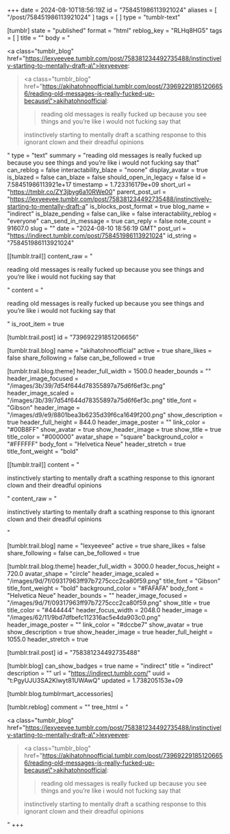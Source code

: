 +++
date = 2024-08-10T18:56:19Z
id = "758451986113921024"
aliases = [ "/post/758451986113921024" ]
tags = [ ]
type = "tumblr-text"

[tumblr]
state = "published"
format = "html"
reblog_key = "RLHq8HG5"
tags = [ ]
title = ""
body = "<p><a class=\"tumblr_blog\" href=\"https://lexyeevee.tumblr.com/post/758381234492735488/instinctively-starting-to-mentally-draft-a\">lexyeevee</a>:</p><blockquote><p><a class=\"tumblr_blog\" href=\"https://akihatohnoofficial.tumblr.com/post/739692291851206656/reading-old-messages-is-really-fucked-up-because\">akihatohnoofficial</a>:</p><blockquote><p>reading old messages is really fucked up because you see things and you’re like i would not fucking say that</p></blockquote><p>instinctively starting to mentally draft a scathing response to this ignorant clown and their dreadful opinions</p></blockquote>"
type = "text"
summary = "reading old messages is really fucked up because you see things and you’re like i would not fucking say that"
can_reblog = false
interactability_blaze = "noone"
display_avatar = true
is_blazed = false
can_blaze = false
should_open_in_legacy = false
id = 7.58451986113921e+17
timestamp = 1.723316179e+09
short_url = "https://tmblr.co/ZY3jbyg6a10RWe00"
parent_post_url = "https://lexyeevee.tumblr.com/post/758381234492735488/instinctively-starting-to-mentally-draft-a"
is_blocks_post_format = true
blog_name = "indirect"
is_blaze_pending = false
can_like = false
interactability_reblog = "everyone"
can_send_in_message = true
can_reply = false
note_count = 91607.0
slug = ""
date = "2024-08-10 18:56:19 GMT"
post_url = "https://indirect.tumblr.com/post/758451986113921024"
id_string = "758451986113921024"

[[tumblr.trail]]
content_raw = "<p>reading old messages is really fucked up because you see things and you’re like i would not fucking say that</p>"
content = "<p>reading old messages is really fucked up because you see things and you&rsquo;re like i would not fucking say that</p>"
is_root_item = true

[tumblr.trail.post]
id = "739692291851206656"

[tumblr.trail.blog]
name = "akihatohnoofficial"
active = true
share_likes = false
share_following = false
can_be_followed = true

[tumblr.trail.blog.theme]
header_full_width = 1500.0
header_bounds = ""
header_image_focused = "/images/3b/39/7d54f644d78355897a75d6f6ef3c.png"
header_image_scaled = "/images/3b/39/7d54f644d78355897a75d6f6ef3c.png"
title_font = "Gibson"
header_image = "/images/d9/e9/8801bea3b6235d39f6ca1649f200.png"
show_description = true
header_full_height = 844.0
header_image_poster = ""
link_color = "#00B8FF"
show_avatar = true
show_header_image = true
show_title = true
title_color = "#000000"
avatar_shape = "square"
background_color = "#FFFFFF"
body_font = "Helvetica Neue"
header_stretch = true
title_font_weight = "bold"

[[tumblr.trail]]
content = "<p>instinctively starting to mentally draft a scathing response to this ignorant clown and their dreadful opinions</p>"
content_raw = "<p>instinctively starting to mentally draft a scathing response to this ignorant clown and their dreadful opinions</p>"

[tumblr.trail.blog]
name = "lexyeevee"
active = true
share_likes = false
share_following = false
can_be_followed = true

[tumblr.trail.blog.theme]
header_full_width = 3000.0
header_focus_height = 720.0
avatar_shape = "circle"
header_image_scaled = "/images/9d/7f/09317963ff97b7275ccc2ca80f59.png"
title_font = "Gibson"
title_font_weight = "bold"
background_color = "#FAFAFA"
body_font = "Helvetica Neue"
header_bounds = ""
header_image_focused = "/images/9d/7f/09317963ff97b7275ccc2ca80f59.png"
show_title = true
title_color = "#444444"
header_focus_width = 2048.0
header_image = "/images/62/11/9bd7dfbefc112316ac5e4da903c0.png"
header_image_poster = ""
link_color = "#dccbe7"
show_avatar = true
show_description = true
show_header_image = true
header_full_height = 1055.0
header_stretch = true

[tumblr.trail.post]
id = "758381234492735488"

[tumblr.blog]
can_show_badges = true
name = "indirect"
title = "indirect"
description = ""
url = "https://indirect.tumblr.com/"
uuid = "t:PgyUJU3SA2Klwyt81UWAwQ"
updated = 1.738205153e+09

[tumblr.blog.tumblrmart_accessories]

[tumblr.reblog]
comment = ""
tree_html = "<p><a class=\"tumblr_blog\" href=\"https://lexyeevee.tumblr.com/post/758381234492735488/instinctively-starting-to-mentally-draft-a\">lexyeevee</a>:</p><blockquote><p><a class=\"tumblr_blog\" href=\"https://akihatohnoofficial.tumblr.com/post/739692291851206656/reading-old-messages-is-really-fucked-up-because\">akihatohnoofficial</a>:</p><blockquote><p>reading old messages is really fucked up because you see things and you’re like i would not fucking say that</p></blockquote><p>instinctively starting to mentally draft a scathing response to this ignorant clown and their dreadful opinions</p></blockquote>"
+++
